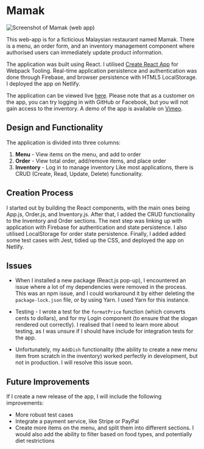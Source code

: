 # Mamak
![Screenshot of Mamak (web app)](https://imgur.com/EyZTKCo)

This web-app is for a ficticious Malaysian restaurant named Mamak. There is a menu, an order form, and an inventory management component where authorised users can immediately update product information. 

The application was built using React. I utilised [Create React App](https://github.com/facebook/create-react-app) for Webpack Tooling. Real-time application persistence and authentication was done through Firebase, and browser persistence with HTML5 LocalStorage. I deployed the app on Netlify.

The application can be viewed live [here](https://mamak.netlify.com/). Please note that as a customer on the app, you can try logging in with GitHub or Facebook, but you will not gain access to the inventory. A demo of the app is available on [Vimeo](https://vimeo.com/267439050). 


Design and Functionality
------
The application is divided into three columns: 
1. **Menu** - View items on the menu, and add to order
2. **Order** - View total order, add/remove items, and place order
3. **Inventory** - Log in to manage inventory
Like most applications, there is CRUD (Create, Read, Update, Delete) functionality.


Creation Process
------- 
I started out by building the React components, with the main ones being App.js, Order.js, and Inventory.js. After that, I added the CRUD functionality to the Inventory and Order sections. The next step was linking up with application with Firebase for authentication and state persistence. I also utilised LocalStorage for order state persistence. Finally, I added added some test cases with Jest, tidied up the CSS, and deployed the app on Netlify.


Issues
------
+ When I installed a new package (React.js pop-up), I encountered an issue where a lot of my dependencies were removed in the process. This was an npm issue, and I could workaround it by either deleting the `package-lock.json` file, or by using Yarn. I used Yarn for this instance.

+ Testing - I wrote a test for the `formatPrice` function (which converts cents to dollars), and for my Login component (to ensure that the slogan rendered out correctly). I realised that I need to learn more about testing, as I was unsure if I should have include for integration tests for the app.

+ Unfortunately, my `AddDish` functionality (the ability to create a new menu item from scratch in the inventory) worked perfectly in development, but not in production. I will resolve this issue soon.

 
Future Improvements
------
If I create a new release of the app, I will include the following improvements:
+ More robust test cases
+ Integrate a payment service, like Stripe or PayPal
+ Create more items on the menu, and split them into different sections. I would also add the ability to filter based on food types, and potentially diet restrictions

